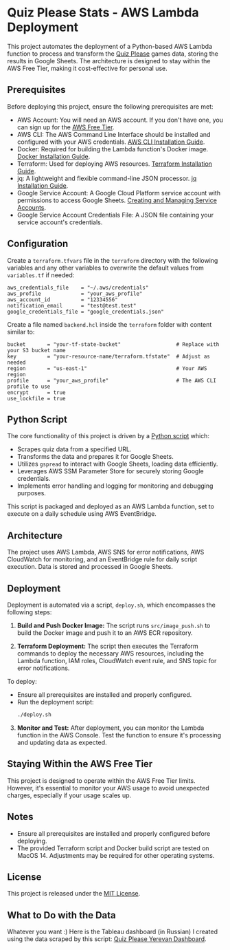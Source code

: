 # Quiz Please Stats - AWS Lambda Deployment

This project automates the deployment of a Python-based AWS Lambda function to process and transform
the [Quiz Please](https://quizplease.ru/) games data, storing the results in Google Sheets. The architecture is designed
to stay within the AWS Free Tier, making it cost-effective for personal use.

## Prerequisites

Before deploying this project, ensure the following prerequisites are met:

- AWS Account: You will need an AWS account. If you don't have one, you can sign up for
  the [AWS Free Tier](https://aws.amazon.com/free/).
- AWS CLI: The AWS Command Line Interface should be installed and configured with your AWS
  credentials. [AWS CLI Installation Guide](https://aws.amazon.com/cli/).
- Docker: Required for building the Lambda function's Docker
  image. [Docker Installation Guide](https://docs.docker.com/get-docker/).
- Terraform: Used for deploying AWS resources. [Terraform Installation Guide](https://www.terraform.io/downloads).
- jq: A lightweight and flexible command-line JSON
  processor. [jq Installation Guide](https://jqlang.github.io/jq/download/).
- Google Service Account: A Google Cloud Platform service account with permissions to access Google
  Sheets. [Creating and Managing Service Accounts](https://cloud.google.com/iam/docs/service-accounts-create).
- Google Service Account Credentials File: A JSON file containing your service account's credentials.

## Configuration

Create a `terraform.tfvars` file in the `terraform` directory with the following variables and any other variables to overwrite the default values from `variables.tf` if needed:
```hcl
aws_credentials_file    = "~/.aws/credentials"
aws_profile             = "your_aws_profile"
aws_account_id          = "12334556"                
notification_email      = "test@test.test"          
google_credentials_file = "google_credentials.json" 
```
Create a file named `backend.hcl` inside the `terraform` folder with content similar to:

```hcl
bucket       = "your-tf-state-bucket"                  # Replace with your S3 bucket name
key          = "your-resource-name/terraform.tfstate"  # Adjust as needed
region       = "us-east-1"                             # Your AWS region
profile      = "your_aws_profile"                      # The AWS CLI profile to use
encrypt      = true
use_lockfile = true
```

## Python Script

The core functionality of this project is driven by a [Python script](src/main.py) which:

- Scrapes quiz data from a specified URL.
- Transforms the data and prepares it for Google Sheets.
- Utilizes `gspread` to interact with Google Sheets, loading data efficiently.
- Leverages AWS SSM Parameter Store for securely storing Google credentials.
- Implements error handling and logging for monitoring and debugging purposes.

This script is packaged and deployed as an AWS Lambda function, set to execute on a daily schedule using AWS
EventBridge.

## Architecture

The project uses AWS Lambda, AWS SNS for error notifications, AWS CloudWatch for monitoring, and an EventBridge rule for
daily script execution. Data is stored and processed in Google Sheets.

## Deployment

Deployment is automated via a script, `deploy.sh`, which encompasses the following steps:

1. **Build and Push Docker Image:** The script runs `src/image_push.sh` to build the Docker image and push it to an AWS
   ECR repository.

2. **Terraform Deployment:** The script then executes the Terraform commands to deploy the necessary AWS resources,
   including the Lambda function, IAM roles, CloudWatch event rule, and SNS topic for error notifications.

To deploy:

- Ensure all prerequisites are installed and properly configured.
- Run the deployment script:
  ```bash
  ./deploy.sh

3. **Monitor and Test:** After deployment, you can monitor the Lambda function in the AWS Console. Test the function to
   ensure it's processing and updating data as expected.

## Staying Within the AWS Free Tier

This project is designed to operate within the AWS Free Tier limits. However, it's essential to monitor your AWS usage
to avoid unexpected charges, especially if your usage scales up.

## Notes

- Ensure all prerequisites are installed and properly configured before deploying.
- The provided Terraform script and Docker build script are tested on MacOS 14. Adjustments may be required for other
  operating systems.

## License

This project is released under the [MIT License](LICENSE).

## What to Do with the Data

Whatever you want :) Here is the Tableau dashboard (in Russian) I created using the data scraped by this
script: [Quiz Please Yerevan Dashboard](https://public.tableau.com/app/profile/dannyviz/viz/QuizPleaseYerevan/Teamstats).
